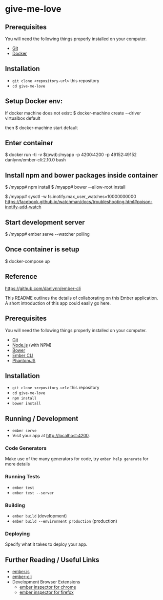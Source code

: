 # give-me-love

## Prerequisites

You will need the following things properly installed on your computer.

* [Git](https://git-scm.com/)
* [Docker](https://www.docker.com/)

## Installation

* `git clone <repository-url>` this repository
* `cd give-me-love`


## Setup Docker env:

If docker machine does not exist:
$ docker-machine create --driver virtualbox default

then
$ docker-machine start default

## Enter container

$ docker run -ti -v $(pwd):/myapp -p 4200:4200 -p 49152:49152 danlynn/ember-cli:2.10.0 bash

## Install npm and bower packages inside container

$ /myapp# npm install
$ /myapp# bower --allow-root install


$ /myapp# sysctl -w fs.inotify.max_user_watches=10000000000
https://facebook.github.io/watchman/docs/troubleshooting.html#poison-inotify-add-watch

## Start development server

$ /myapp# ember serve --watcher polling

## Once container is setup
 
$ docker-compose up

## Reference

https://github.com/danlynn/ember-cli



This README outlines the details of collaborating on this Ember application.
A short introduction of this app could easily go here.

## Prerequisites

You will need the following things properly installed on your computer.

* [Git](https://git-scm.com/)
* [Node.js](https://nodejs.org/) (with NPM)
* [Bower](https://bower.io/)
* [Ember CLI](https://ember-cli.com/)
* [PhantomJS](http://phantomjs.org/)

## Installation

* `git clone <repository-url>` this repository
* `cd give-me-love`
* `npm install`
* `bower install`

## Running / Development

* `ember serve`
* Visit your app at [http://localhost:4200](http://localhost:4200).

### Code Generators

Make use of the many generators for code, try `ember help generate` for more details

### Running Tests

* `ember test`
* `ember test --server`

### Building

* `ember build` (development)
* `ember build --environment production` (production)

### Deploying

Specify what it takes to deploy your app.

## Further Reading / Useful Links

* [ember.js](http://emberjs.com/)
* [ember-cli](https://ember-cli.com/)
* Development Browser Extensions
  * [ember inspector for chrome](https://chrome.google.com/webstore/detail/ember-inspector/bmdblncegkenkacieihfhpjfppoconhi)
  * [ember inspector for firefox](https://addons.mozilla.org/en-US/firefox/addon/ember-inspector/)
